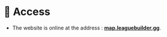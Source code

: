 # 📍 Access

- The website is online at the address : **[map.leaguebuilder.gg](https://map.leaguebuilder.gg/)**.
